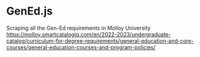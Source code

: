 # GenEd.js
Scraping all the Gen-Ed requirements in Molloy University
https://molloy.smartcatalogiq.com/en/2022-2023/undergraduate-catalog/curriculum-for-degree-requirements/general-education-and-core-courses/general-education-courses-and-program-policies/
